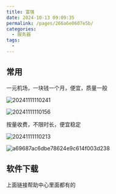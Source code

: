 ```yaml
---
title: 富强
date: 2024-10-13 09:09:35
permalink: /pages/266a6e0607e5b/
categories:
  - 服务器
tags:
  - 
---
```


## 常用

一元机场，一块钱一个月，便宜，质量一般

![20241111110241](https://gcore.jsdelivr.net/gh/wu529778790/image/blog/20241111110241.png)

![20241111110156](https://gcore.jsdelivr.net/gh/wu529778790/image/blog/20241111110156.png)

按量收费，不限时长，便宜稳定

![20241111110213](https://gcore.jsdelivr.net/gh/wu529778790/image/blog/20241111110213.png)

![a69687ac6dbe78624e9c614f003d238](https://gcore.jsdelivr.net/gh/wu529778790/image/blog/a69687ac6dbe78624e9c614f003d238.png)

## 软件下载

上面链接帮助中心里面都有的

<!-- more -->
